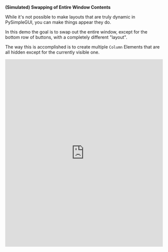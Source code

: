 **(Simulated) Swapping of Entire Window Contents**

While it's not possible to make layouts that are truly dynamic in PySimpleGUI, you can make things appear they do.

In this demo the goal is to swap out the entire window, except for the bottom row of buttons, with a completely different "layout".  

The way this is accomplished is to create multiple `Column` Elements that are all hidden except for the currently visible one.


<iframe src='https://trinket.io/embed/pygame/90e0dd133c?start=result' width='100%' height='600' frameborder='0' marginwidth='0' marginheight='0' allowfullscreen></iframe>
